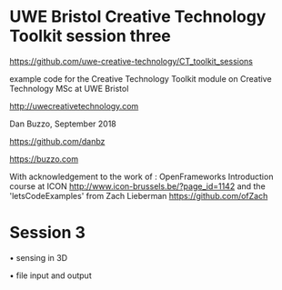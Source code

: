# UWE Bristol Creative Technology Toolkit session three

https://github.com/uwe-creative-technology/CT_toolkit_sessions


example code for the Creative Technology Toolkit module on Creative Technology MSc at UWE Bristol

http://uwecreativetechnology.com

Dan Buzzo, September 2018

https://github.com/danbz

https://buzzo.com

With acknowledgement to the work of :
OpenFrameworks Introduction course at ICON http://www.icon-brussels.be/?page_id=1142
and
the 'letsCodeExamples' from Zach Lieberman https://github.com/ofZach

# Session 3

• sensing in 3D

• file input and output
